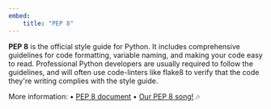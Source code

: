 ```yaml
---
embed:
    title: "PEP 8"
---
```

**PEP 8** is the official style guide for Python. It includes comprehensive guidelines for code formatting, variable naming, and making your code easy to read. Professional Python developers are usually required to follow the guidelines, and will often use code-linters like flake8 to verify that the code they're writing complies with the style guide.

More information:
• [PEP 8 document](https://peps.python.org/pep-0008/)
• [Our PEP 8 song!](https://www.youtube.com/watch?v=hgI0p1zf31k) :notes:

